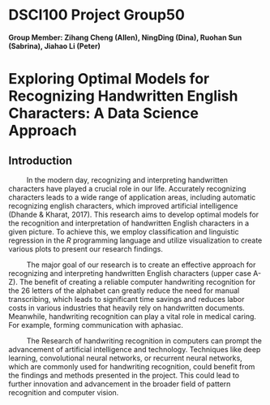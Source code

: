 # DSCI100 Project Group50 

**Group Member: Zihang Cheng (Allen), NingDing (Dina), Ruohan Sun (Sabrina), Jiahao Li (Peter)**

# Exploring Optimal Models for Recognizing Handwritten English Characters: A Data Science Approach

## Introduction

$\qquad$ In the modern day, recognizing and interpreting handwritten characters have played a crucial role in our life. Accurately recognizing characters leads to a wide range of application areas, including automatic recognizing english characters, which improved artificial intelligence (Dhande & Kharat, 2017). This research aims to develop optimal models for the recognition and interpretation of handwritten English characters in a given picture. To achieve this, we employ classification and linguistic regression in the $R$ programming language and utilize visualization to create various plots to present our research findings.

$\qquad$ The major goal of our research is to create an effective approach for recognizing and interpreting handwritten English characters (upper case A-Z). The benefit of creating a reliable computer handwriting recognition for the $26$ letters of the alphabet can greatly reduce the need for manual transcribing, which leads to significant time savings and reduces labor costs in various industries that heavily rely on handwritten documents. Meanwhile, handwriting recognition can play a vital role in medical caring. For example, forming communication with aphasiac.

$\qquad$ The Research of handwriting recognition in computers can prompt the advancement of artificial intelligence and technology. Techniques like deep learning, convolutional neural networks, or recurrent neural networks, which are commonly used for handwriting recognition, could benefit from the findings and methods presented in the project. This could lead to further innovation and advancement in the broader field of pattern recognition and computer vision.
